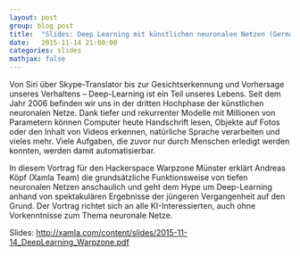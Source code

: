 ```yaml
---
layout: post
group: blog post
title:  "Slides: Deep Learning mit künstlichen neuronalen Netzen (German)"
date:   2015-11-14 21:00:00
categories: slides
mathjax: false
---
```

Von Siri über Skype-Translator bis zur Gesichtserkennung und Vorhersage unseres Verhaltens – Deep-Learning ist ein Teil unseres Lebens. Seit dem Jahr 2006 befinden wir uns in der dritten Hochphase der künstlichen neuronalen Netze. Dank tiefer und rekurrenter Modelle mit Millionen von Parametern können Computer heute Handschrift lesen, Objekte auf Fotos oder den Inhalt von Videos erkennen, natürliche Sprache verarbeiten und vieles mehr. Viele Aufgaben, die zuvor nur durch Menschen erledigt werden konnten, werden damit automatisierbar.

In diesem Vortrag für den Hackerspace Warpzone Münster erklärt Andreas Köpf (Xamla Team) die grundsätzliche Funktionsweise von tiefen neuronalen Netzen anschaulich und geht dem Hype um Deep-Learning anhand von spektakulären Ergebnisse der jüngeren Vergangenheit auf den Grund. Der Vortrag richtet sich an alle KI-Interessierten, auch ohne Vorkenntnisse zum Thema neuronale Netze. 

Slides: http://xamla.com/content/slides/2015-11-14_DeepLearning_Warpzone.pdf
